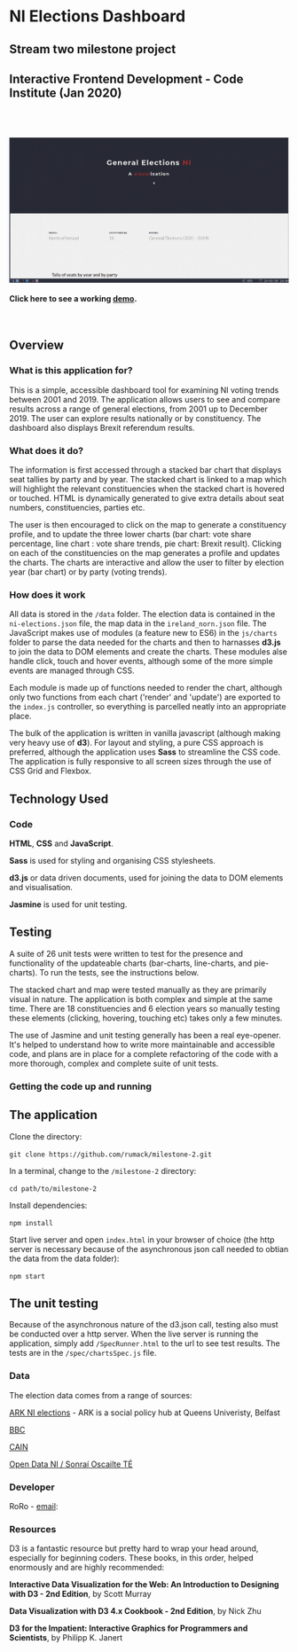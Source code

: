 # NI Elections Dashboard

## Stream two milestone project
## Interactive Frontend Development - Code Institute (Jan 2020)

\
\
\
![](/img/gif_dashboard-min.gif)
<br />
<br />
**Click here to see a working [demo](https://rumack.github.io/milestone-2/).**
<br />
<br />
<br />

## Overview

### What is this application for?

This is a simple, accessible dashboard tool for examining NI voting trends between 2001 and 2019. The application allows users to see and compare results across a range of general elections, from 2001 up to December 2019. The user can explore results nationally or by constituency. The dashboard also displays Brexit referendum results.

### What does it do?

The information is first accessed through a stacked bar chart that displays seat tallies by party and by year. The stacked chart is linked to a map which will highlight the relevant constituencies when the stacked chart is hovered or touched. HTML is dynamically generated to give extra details about seat numbers, constituencies, parties etc.

The user is then encouraged to click on the map to generate a constituency profile, and to update the three lower charts (bar chart: vote share percentage, line chart : vote share trends, pie chart: Brexit result). Clicking on each of the constituencies on the map generates a profile and updates the charts. The charts are interactive and allow the user to filter by election year (bar chart) or by party (voting trends).

### How does it work

All data is stored in the ```/data``` folder. The election data is contained in the ```ni-elections.json``` file, the map data in the ```ireland_norn.json``` file. The JavaScript makes use of modules (a feature new to ES6) in the ```js/charts``` folder to parse the data needed for the charts and then to harnasses **d3.js** to join the data to DOM elements and create the charts. These modules alse handle click, touch and hover events, although some of the more simple events are managed through CSS.

Each module is made up of functions needed to render the chart, although only two functions from each chart ('render' and 'update') are exported to the ```index.js``` controller, so everything is parcelled neatly into an appropriate place.

The bulk of the application is written in vanilla javascript (although making very heavy use of **d3**). For layout and styling, a pure CSS approach is preferred, although the application uses **Sass** to streamline the CSS code. The application is fully responsive to all screen sizes through the use of CSS Grid and Flexbox. 

## Technology Used

### Code

**HTML**, **CSS** and **JavaScript**.

**Sass** is used for styling and organising CSS stylesheets.

**d3.js** or data driven documents, used for joining the data to DOM elements and visualisation.

**Jasmine** is used for unit testing.

## Testing 

A suite of 26 unit tests were written to test for the presence and functionality of the updateable charts (bar-charts, line-charts, and pie-charts). To run the tests, see the instructions below.

The stacked chart and map were tested manually as they are primarily visual in nature. The application is both complex and simple at the same time. There are 18 constituencies and 6 election years so manually testing these elements (clicking, hovering, touching etc) takes only a few minutes.

The use of Jasmine and unit testing generally has been a real eye-opener. It's helped to understand how to write more maintainable and accessible code, and plans are in place for a complete refactoring of the code with a more thorough, complex and complete suite of unit tests.

### Getting the code up and running

## The application

Clone the directory:

`git clone https://github.com/rumack/milestone-2.git`

In a terminal, change to the ```/milestone-2``` directory:

`cd path/to/milestone-2`

Install dependencies:

`npm install`

Start live server and open ```index.html``` in your browser of choice (the http server is necessary because of the asynchronous json call needed to obtian the data from the data folder):

`npm start`

## The unit testing

Because of the asynchronous nature of the d3.json call, testing also must be conducted over a http server. When the live server is running the application, simply add `/SpecRunner.html` to the url to see test results. The tests are in the ```/spec/chartsSpec.js``` file.

### Data

The election data comes from a range of sources:

[ARK NI elections](https://www.ark.ac.uk/elections/) - ARK is a social policy hub at Queens Univeristy, Belfast

[BBC](https://www.bbc.com/news/election/2019)

[CAIN](https://cain.ulster.ac.uk/issues/politics/election/elect.htm)

[Open Data NI /  Sonraí Oscailte TÉ](https://www.opendatani.gov.uk/)

### Developer

RoRo - [email](roro@mailbox.org): 

### Resources

D3 is a fantastic resource but pretty hard to wrap your head around, especially for beginning coders. These books, in this order, helped enormously and are highly recommended:

**Interactive Data Visualization for the Web: An Introduction to Designing with D3 - 2nd Edition**, by Scott Murray

**Data Visualization with D3 4.x Cookbook - 2nd Edition**, by Nick Zhu

**D3 for the Impatient: Interactive Graphics for Programmers and Scientists**, by Philipp K. Janert
